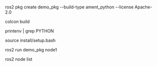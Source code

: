 <!-- ros2 创建包 -->
ros2 pkg create demo_pkg --build-type ament_python --license Apache-2.0

<!-- 编译 -->
colcon build

<!-- 查看环境变量 -->
printenv  | grep PYTHON

<!-- 激活包环境-->
source install/setup.bash

<!-- 运行 -->
<!-- 注意这里node1是可执行文件名称,实际上节点的名称是package_node，为了统一最好将可执行文件名称与节点名称统一 -->
ros2 run demo_pkg node1

<!-- 查看节点 -->
ros2 node list


